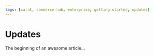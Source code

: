 ```yaml
---
tags: [carat, commerce-hub, enterprise, getting-started, updates]
---
```



# Updates

The beginning of an awesome article...
